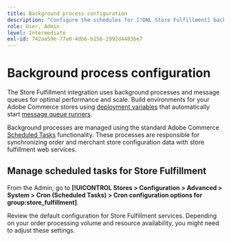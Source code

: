 ```yaml
---
title: Background process configuration
description: "Configure the schedules for [!DNL Store Fulfillment] background processes used in synchronizing data with the fulfillment services."                   
role: User, Admin
level: Intermediate
exl-id: 742ae59e-77a0-4db6-b156-2992d4403be7
---
```


# Background process configuration

The Store Fulfillment integration uses background processes and message queues for optimal performance and scale. Build environments for your Adobe Commerce stores using [deployment variables](https://devdocs.magento.com/cloud/env/variables-deploy.html#cron_consumers_runner) that automatically start [message queue runners](https://devdocs.magento.com/guides/v2.4/config-guide/mq/rabbitmq-overview.html).

Background processes are managed using the standard Adobe Commerce [Scheduled Tasks](https://docs.magento.com/user-guide/system/cron.html) functionality. These processes are responsible for synchronizing order and merchant store configuration data with store fulfillment web services. 

## Manage scheduled tasks for Store Fulfillment

From the Admin, go to **[!UICONTROL Stores > Configuration > Advanced > System > Cron (Scheduled Tasks) > Cron configuration options for group:store_fulfillment]**.

Review the default configuration for Store Fulfillment services. Depending on your order processing volume and resource availability, you might need to adjust these settings.
